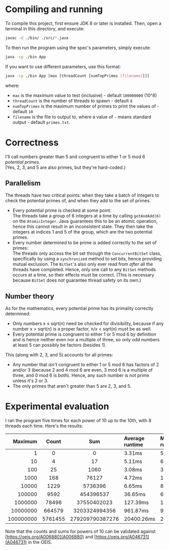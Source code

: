 # Compiling and running
To compile this project, first ensure JDK 8 or later is installed. Then, open a terminal in this directory, and execute:
```sh
javac -d ./bin/ ./src/*.java
```

To then run the program using the spec's parameters, simply execute:
```sh
java -cp ./bin App
```

If you want to use different parameters, use this format:
```sh
java -cp ./bin App [max [threadCount [numTopPrimes [filename]]]]
```
where:
- `max` is the maximum value to test (inclusive) - default `100000000` (10^8)
- `threadCount` is the number of threads to spawn - default `8`
- `numTopPrimes` is the maximum number of primes to print the values of - default `10`
- `filename` is the file to output to, where a value of `-` means standard output - default `primes.txt`.

# Correctness
I'll call numbers greater than 5 and congruent to either 1 or 5 mod 6 *potential primes*.  
(Yes, 2, 3, and 5 are also primes, but they're hard-coded.)

## Parallelism
The threads have two critical points: when they take a batch of integers to check the potential primes of, and when they add to the set of primes.
- Every potential prime is checked at some point:  
  The threads take a group of 6 integers at a time by calling `getAndAdd(6)` on the `AtomicInteger`. Java guarantees this to be an atomic operation, hence this cannot result in an inconsistent state. They then take the integers at indices 1 and 5 of the group, which are the two potential primes.
- Every number determined to be prime is added correctly to the set of primes:  
  The threads only access the bit set through the `ConcurrentBitSet` class, specifically by using a `synchronized` method to set bits, hence providing mutual exclusion. The `BitSet`'s also only ever read from *after* all the threads have completed. Hence, only one call to any `BitSet` methods occurs at a time, so their effects must be correct. (This is necessary because `BitSet` does *not* guarantee thread safety on its own.)

## Number theory
As for the mathematics, every potential prime has its primality correctly determined:
- Only numbers x &leq; sqrt(n) need be checked for divisibility, because if any number x > sqrt(n) is a proper factor, n/x < sqrt(n) must be as well.
- Every potential prime is congruent to either 1 or 5 mod 6 by definition and is hence neither even nor a multiple of three, so only odd numbers at least 5 can possibly be factors (besides 1).

This (along with 2, 3, and 5) accounts for all primes:
- Any number that *isn't* congruent to either 1 or 5 mod 6 has factors of 2 and/or 3 (because 2 and 4 mod 6 are even, 3 mod 6 is a multiple of three, and 0 mod 6 is both). Hence, any such number is not prime unless it's 2 or 3.
- The only primes that aren't greater than 5 are 2, 3, and 5.

# Experimental evaluation
I ran the program five times for each power of 10 up to the 10th, with 8 threads each time. Here's the results:

| Maximum | Count | Sum | Average runtime | Maximum runtime |
| --: | :--: | :--: | :-- | :-- |
| 1 | 0 | 0 | 3.31ms | 5.55ms |
| 10 | 4 | 17 | 5.11ms | 6.47ms |
| 100 | 25 | 1060 | 3.08ms | 3.79ms |
| 1000 | 168 | 76127 | 4.72ms | 11.46ms |
| 10000 | 1229 | 5736396 | 6.65ms | 8.23ms |
| 100000 | 9592 | 454396537 | 36.65ms | 63.12ms |
| 1000000 | 78498 | 37550402023 | 127.39ms | 178.13ms |
| 10000000 | 664579 | 3203324994356 | 961.87ms | 986.65ms |
| 100000000 | 5761455 | 279209790387276 | 20400.26ms | 20773.03ms |

Note that the counts and sums for powers of 10 can be validated against [https://oeis.org/A006880](A006880) and [https://oeis.org/A046731](A046731) in the OEIS.

